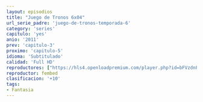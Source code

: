 ```yaml
---
layout: episodios
title: "Juego de Tronos 6x04"
url_serie_padre: 'juego-de-tronos-temporada-6'
category: 'series'
capitulo: 'yes'
anio: '2011'
prev: 'capitulo-3'
proximo: 'capitulo-5'
idioma: 'Subtitulado'
calidad: 'Full HD'
reproductores: ["https://hls4.openloadpremium.com/player.php?id=bFVzdnFtbTRVZFI2TjFYc0dKMkJ6Z3RUejRGQmlnaGxXdTJMZWtLTUhmaGlUTTA2Ky9GWmk0WDQ3MjBaUTRVbDJOTkhZLy9CeVQ2akJqTUFMUUZyRXc9PQ&sub=https://sub.cuevana2.io/vtt-sub/sub7/Game.Of.Thrones.S06E04.vtt"]
reproductor: fembed
clasificacion: '+10'
tags:
- Fantasia
---
```












